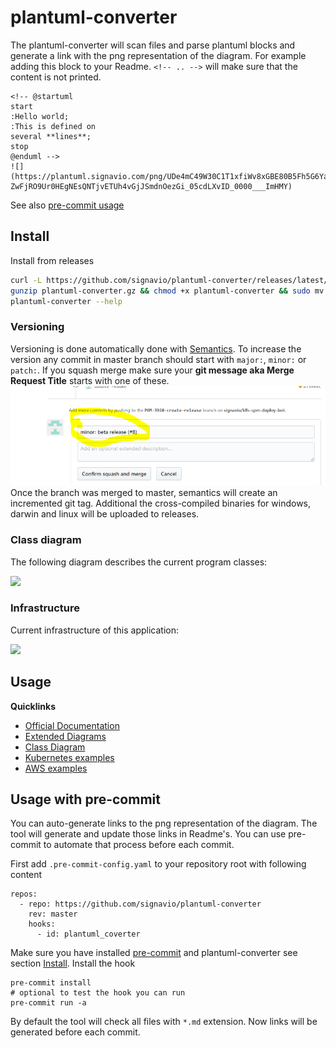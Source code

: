 # plantuml-converter

The plantuml-converter will scan files and parse plantuml blocks and generate a link with the png representation of the diagram.
For example adding this block to your Readme. ``<!-- .. -->`` will make sure that the content is not printed.
```
<!-- @startuml
start
:Hello world;
:This is defined on
several **lines**;
stop
@enduml -->
![](https://plantuml.signavio.com/png/UDe4mC49W30C1T1xfiWv8xGBE80B5Fh5G6YaF-ZwFjRO9Ur0HEgNEsQNTjvETUh4vGjJSmdnOezGi_05cdLXvID_0000___ImHMY)
```
See also [pre-commit usage](#usage-with-pre-commit)

## Install
Install from releases
```bash
curl -L https://github.com/signavio/plantuml-converter/releases/latest/download/plantuml-converter_$(uname -s)_amd64.gz -o plantuml-converter.gz
gunzip plantuml-converter.gz && chmod +x plantuml-converter && sudo mv plantuml-converter /usr/local/bin/plantuml-converter
plantuml-converter --help
```

### Versioning
Versioning is done automatically done with [Semantics](https://github.com/stevenmatthewt/semantics).
To increase the version any commit in master branch should start with `major:`, `minor:` or `patch:`.
If you squash merge make sure your **git message aka Merge Request Title** starts with one of these.
![](images/release.png)
Once the branch was merged to master, semantics will create an incremented git tag.
Additional the cross-compiled binaries for windows, darwin and linux will be uploaded to releases.

### Class diagram

The following diagram describes the current program classes:

<!-- @startuml
class PlantUmlBlock{
  {field} lineNumber int
  {field} content string
  {field} markdownLink string
  {field} startNumber int
}

class PlantUmlFile{
  {field} filePath string
  {field} fileContent string
  {field} updatedContent string
  {field} blocks []PlantUmlBlock
}

class PlantUml{
  {field} files  []PlantUmlFile
  {field} ScanDirectory string
  {field} Pattern string
}
PlantUml "1" *-- "many" PlantUmlFile : contains
PlantUmlFile "1" *-- "many" PlantUmlBlock : contains
@enduml -->
![](https://plantuml.signavio.com/png/UDfqa35B134GXVlyYY6bS8MjfOgLo89OYSLSCgV3JYQIp277iVzTzk0WkR1jFjxBzoO8rWgJeDf7aaV9OJuxWFE1IU82maflnxId0gpMW93LI0sg5TRl1YGiSyn_-iewZxGQ5ciA5-TwWnSMQWKEB3IX_OnLAtdQiZZ-HZIActo_3gtm-TKj7tLkLIeqcTMruUy1zPaB1SlbD7uveHaLlOB5NMl0ttkus-t09zIJxqu13vTB8sjrtVj6vZAZ3Vq7003__w_-g8i=)

### Infrastructure

Current infrastructure of this application:

<!--@startuml
footer Kubernetes Plant-UML
scale max 1024 width
skinparam linetype polyline
skinparam nodesep 10
skinparam ranksep 10



' Azure
!define AzurePuml https://raw.githubusercontent.com/RicardoNiepel/Azure-PlantUML/release/2-1/dist

!includeurl AzurePuml/AzureCommon.puml
!includeurl AzurePuml/AzureSimplified.puml

!includeurl AzurePuml/Compute/AzureAppService.puml
!includeurl AzurePuml/Containers/AzureContainerRegistry.puml
!includeurl AzurePuml/Networking/AzureLoadBalancer.puml


' Kubernetes
!define KubernetesPuml https://raw.githubusercontent.com/dcasati/kubernetes-PlantUML/master/dist

!includeurl KubernetesPuml/kubernetes_Context.puml
!includeurl KubernetesPuml/kubernetes_Simplified.puml

!includeurl KubernetesPuml/OSS/KubernetesApi.puml
!includeurl KubernetesPuml/OSS/KubernetesIng.puml
!includeurl KubernetesPuml/OSS/KubernetesPod.puml
!includeurl KubernetesPuml/OSS/KubernetesSvc.puml

collections "Client" as clientalias

left to right direction

' Azure Components
AzureContainerRegistry(acr, "Argo CD", "")
AzureLoadBalancer(alb, "\nLoad\nBalancer", "Canada Central")

' Kubernetes Components
Cluster_Boundary(cluster, "Kubernetes Cluster") {
    KubernetesApi(KubernetesApi, "Kubernetes API", "")
    
    Cluster_Boundary(nsFrontEnd, "Front End") {
        KubernetesIng(ingress, "Istio Gateway", "")
    }


    Cluster_Boundary(nsBackEnd, "Back End") {
        KubernetesSvc(svc, "service", "")

        KubernetesPod(KubernetesBE1, "PlantUml Server 1", "")
        KubernetesPod(KubernetesBE2, "PlantUml Server 2", "")
    }
}

Rel(clientalias, alb, "HTTPS", "")
Rel(alb, ingress, "HTTPS", "")
Rel(nsFrontEnd,svc," ")

Rel(svc, KubernetesBE1, " ")
Rel(svc, KubernetesBE2, " ")

Rel(acr, KubernetesApi, "Sync application")
@enduml -->
![](https://plantuml.signavio.com/png/UDgKbC5kuZmGn-z-Ygal1Ibj2lfEtmsotLsqRHSrxQrIvTf3i736aUr0sLNVVHMIGWAKtLuYUsP--S-CnvvP6z31Z_857M503rCZA5mytjumBuL1oCKh3Aw6_y5Agp1dVg6f44xaO3HXM1S8XJNhQjFoaLNeiO31LSle12qQ8sFi74Q_IeViJE5C4zQxQPaRc8TG-F_Zs8dLPQR3l7mfFJffAI25Isdp-5vBuPIzqrYWYJVanIRlnzkRsA51uJ4UNWnYfNrWx4oJDAN2qfcTJ8qbDiyjNHPbRaw5fJelZ9vfL7Ne1x69pOioOCsCYY95jzGIJ_q-iHI49dJ-FQ5cVu-Pzi6jJy5t65RMBJHbDNnZXHeB8qYYQn9bvwt3tJPxP_h7ZYifl0WwNcp1NSDpuGEw8xtkghJOvwfAV0s7jNsCd3o2FUndciOxqwZGVnNg4XFAFabChVeaaIvbKuYqng0Csf87dXYD53W83tAp54OBpvZ1MO1WmUbi7a1fLnFRUmJLx5b22fuT7wIUa2u2FdAPXUGBZu3pFZiOcvumBn7m9wgCJ_Hkhi8JGK89I9224uRtkxFLJY0nPJKIpsDRaX9ktPEr8GBU1ceZxyDl1W3GER5UPzS5HzD9atw5RJu7YkI_EalXcbG4VBE4Qr9RhQxUXBAUfioXzn7mYG_QmZSHS2NMBQ4tnZxI6WkvgAMgrGcbT2bxVYaZuBv-6vh_7mcTMjLgmlXw406lxrnke7fPqC6WbTvfUdY47dQAUsFi7aslDNKHrCFm_U5XcZQnLSZ6kklNlhlL-gfK3bLzbMDJ-7v9q507pc7Zh2MhsTqVYNHD4aHH62r5THbud_q9003__y4ALHi=)


## Usage
**Quicklinks**
* [Official Documentation](https://plantuml.com)
* [Extended Diagrams](https://crashedmind.github.io/PlantUMLHitchhikersGuide)
* [Class Diagram](https://plantuml.com/class-diagram)
* [Kubernetes examples](https://github.com/dcasati/kubernetes-PlantUML)
* [AWS examples](https://crashedmind.github.io/PlantUMLHitchhikersGuide/aws/aws.html)

## Usage with pre-commit
You can auto-generate links to the png representation of the diagram. 
The tool will generate and update those links in Readme's.
You can use pre-commit to automate that process before each commit.

First add `.pre-commit-config.yaml` to your repository root with following content
```
repos:
  - repo: https://github.com/signavio/plantuml-converter
    rev: master
    hooks:
      - id: plantuml_coverter
```
Make sure you have installed [pre-commit](https://pre-commit.com/#install) and plantuml-converter see section [Install](#install).
Install the hook
```
pre-commit install
# optional to test the hook you can run
pre-commit run -a
```
By default the tool will check all files with `*.md` extension.
Now links will be generated before each commit.
